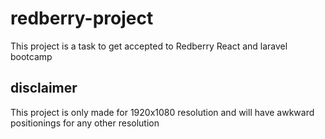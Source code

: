 # redberry-project
This project is a task to get accepted to Redberry React and laravel bootcamp 

## disclaimer
This project is only made for 1920x1080 resolution and will have awkward positionings for any other resolution
